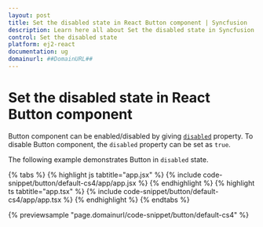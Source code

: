 ```yaml
---
layout: post
title: Set the disabled state in React Button component | Syncfusion
description: Learn here all about Set the disabled state in Syncfusion React Button component of Syncfusion Essential JS 2 and more.
control: Set the disabled state 
platform: ej2-react
documentation: ug
domainurl: ##DomainURL##
---
```


# Set the disabled state in React Button component

Button component can be enabled/disabled by giving [`disabled`](https://ej2.syncfusion.com/react/documentation/api/button/#disabled) property. To disable Button component, the `disabled` property can be set as `true`.

The following example demonstrates Button in `disabled` state.

{% tabs %}
{% highlight js tabtitle="app.jsx" %}
{% include code-snippet/button/default-cs4/app/app.jsx %}
{% endhighlight %}
{% highlight ts tabtitle="app.tsx" %}
{% include code-snippet/button/default-cs4/app/app.tsx %}
{% endhighlight %}
{% endtabs %}

 {% previewsample "page.domainurl/code-snippet/button/default-cs4" %}